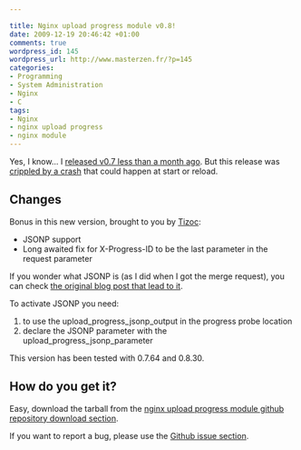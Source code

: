 ```yaml
--- 

title: Nginx upload progress module v0.8!
date: 2009-12-19 20:46:42 +01:00
comments: true
wordpress_id: 145
wordpress_url: http://www.masterzen.fr/?p=145
categories: 
- Programming
- System Administration
- Nginx
- C
tags: 
- Nginx
- nginx upload progress
- nginx module
---
```

Yes, I know... I [released v0.7 less than a month ago](http://www.masterzen.fr/2009/11/22/nginx-upload-progress-module-v07/). But this release was [crippled by a crash](http://github.com/masterzen/nginx-upload-progress-module/issues/closed/#issue/2) that could happen at start or reload.

## Changes

Bonus in this new version, brought to you by [Tizoc](http://github.com/tizoc):

- JSONP support
- Long awaited fix for X-Progress-ID to be the last parameter in the request parameter

If you wonder what JSONP is (as I did when I got the merge request), you can check [the original blog post that lead to it](http://bob.pythonmac.org/archives/2005/12/05/remote-json-jsonp/).

To activate JSONP you need:

1. to use the upload_progress_jsonp_output in the progress probe location
2. declare the JSONP parameter with the upload_progress_jsonp_parameter


This version has been tested with 0.7.64 and 0.8.30.

## How do you get it?

Easy, download the tarball from the [nginx upload progress module github repository download section](http://github.com/masterzen/nginx-upload-progress-module/downloads).

If you want to report a bug, please use the [Github issue section](http://github.com/masterzen/nginx-upload-progress-module/issues).

